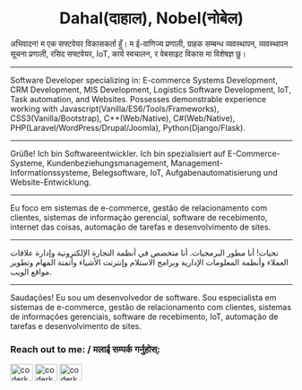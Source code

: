 <h1 align="center">Dahal(दाहाल), Nobel(नोबेल)</h1>

<p align="left">
अभिवादन! म एक सफ्टवेयर विकासकर्ता हुँ। म ई-वाणिज्य प्रणाली, ग्राहक सम्बन्ध व्यवस्थापन, व्यवस्थापन सूचना प्रणाली, रसिद सफ्टवेयर, IoT, कार्य स्वचालन, र वेबसाइट विकास मा विशेषज्ञ छु।
<hr>
  Software Developer specializing in: E-commerce Systems Development, CRM Development, MIS Development, Logistics Software Development, IoT, Task automation, and Websites. Possesses demonstrable experience working with Javascript(Vanilla/ES6/Tools/Frameworks), CSS3(Vanilla/Bootstrap), C++(Web/Native), C#(Web/Native), PHP(Laravel/WordPress/Drupal/Joomla), Python(Django/Flask).
  <hr>
  Grüße! Ich bin Softwareentwickler. Ich bin spezialisiert auf E-Commerce-Systeme, Kundenbeziehungsmanagement, Management-Informationssysteme, Belegsoftware, IoT, Aufgabenautomatisierung und Website-Entwicklung.
  <hr>
  Eu foco em sistemas de e-commerce, gestão de relacionamento com clientes, sistemas de informação gerencial, software de recebimento, internet das coisas, automação de tarefas e desenvolvimento de sites.
  <hr>
تحيات! أنا مطور البرمجيات. أنا متخصص في أنظمة التجارة الإلكترونية وإدارة علاقات العملاء وأنظمة المعلومات الإدارية وبرامج الاستلام وإنترنت الأشياء وأتمتة المهام وتطوير مواقع الويب.
<hr>
Saudações! Eu sou um desenvolvedor de software. Sou especialista em sistemas de e-commerce, gestão de relacionamento com clientes, sistemas de informações gerenciais, software de recebimento, IoT, automação de tarefas e desenvolvimento de sites.
  </p>

<h3 align="left">Reach out to me: / मलाई सम्पर्क गर्नुहोस्:</h3>
<p align="left">
    <a href="https://facebook.com/iamtribulation" target="blank"><img align="center"
            src="https://raw.githubusercontent.com/rahuldkjain/github-profile-readme-generator/master/src/images/icons/Social/facebook.svg"
            alt="coderkoala" height="30" width="40" /></a>
    <a href="https://twitter.com/coderkoala" target="blank"><img align="center"
            src="https://raw.githubusercontent.com/rahuldkjain/github-profile-readme-generator/master/src/images/icons/Social/twitter.svg"
            alt="coderkoala" height="30" width="40" /></a>
    <a href="https://linkedin.com/in/coderkoala" target="blank"><img align="center"
            src="https://raw.githubusercontent.com/rahuldkjain/github-profile-readme-generator/master/src/images/icons/Social/linked-in-alt.svg"
            alt="coderkoala" height="30" width="40" /></a>
</p>

